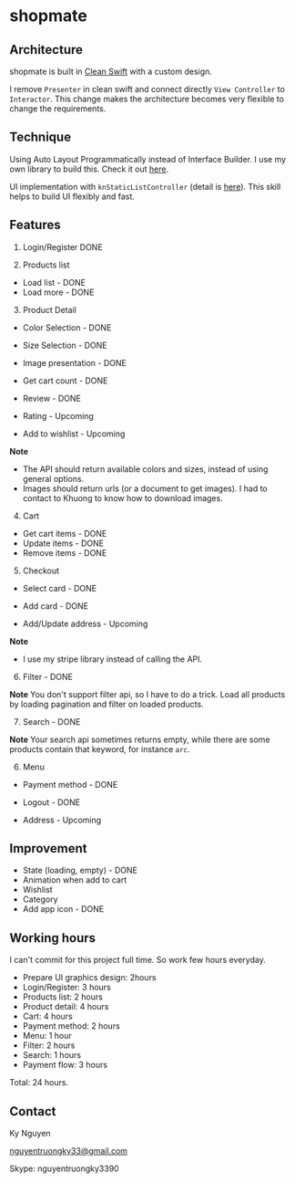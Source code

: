 #  shopmate

## Architecture
shopmate is built in [Clean Swift](https://clean-swift.com) with a custom design.

I remove `Presenter` in clean swift and connect directly `View Controller` to `Interactor`. This change makes the architecture becomes very flexible to change the requirements.   

## Technique 
Using Auto Layout Programmatically instead of Interface Builder. I use my own library to build this. Check it out [here](https://www.codementor.io/nguyentruongky33/starting-auto-layout-programmatically-r43vwn0po).

UI implementation with `knStaticListController` (detail is [here](https://www.codementor.io/nguyentruongky33/implement-flexible-ui-with-uitableview-slww3uor5)). This skill helps to build UI flexibly and fast.

## Features

1. Login/Register
DONE

2. Products list
- Load list - DONE
- Load more - DONE

3. Product Detail 
- Color Selection - DONE
- Size Selection - DONE
- Image presentation - DONE 
- Get cart count - DONE
- Review - DONE

- Rating - Upcoming 
- Add to wishlist - Upcoming 

**Note** 
- The API should return available colors and sizes, instead of using general options.
- Images should return urls (or a document to get images). I had to contact to Khuong to know how to download images. 

4. Cart
- Get cart items - DONE
- Update items - DONE
- Remove items - DONE

5. Checkout 
- Select card - DONE 
- Add card - DONE

- Add/Update address - Upcoming 

**Note**
- I use my stripe library instead of calling the API. 

6. Filter - DONE

**Note**
You don't support filter api, so I have to do a trick. Load all products by loading pagination and filter on loaded products. 

7. Search - DONE

**Note**
Your search api sometimes returns empty, while there are some products contain that keyword, for instance `arc`.

6. Menu 
- Payment method - DONE 
- Logout - DONE

- Address - Upcoming 

## Improvement
- State (loading, empty) - DONE
- Animation when add to cart 
- Wishlist 
- Category 
- Add app icon - DONE

## Working hours 
I can't commit for this project full time. So work few hours everyday. 

- Prepare UI graphics design: 2hours
- Login/Register: 3 hours
- Products list: 2 hours
- Product detail: 4 hours
- Cart: 4 hours
- Payment method: 2 hours
- Menu: 1 hour
- Filter: 2 hours
- Search: 1 hours
- Payment flow: 3 hours

Total: 24 hours. 

## Contact 
Ky Nguyen 

nguyentruongky33@gmail.com

Skype: nguyentruongky3390


